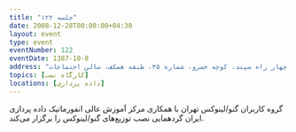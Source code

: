 ```yaml
---
title: "جلسه ۱۲۲"
date: 2008-12-28T00:00:00+04:30
layout: event
type: event
eventNumber: 122
eventDate: 1387-10-8
address: "خیابان استاد نجات الهی، نرسیده به چهار راه سپند، کوچه خسرو، شماره ۳۵، طبقه همکف، سالن اجتماعات"
topics: [کارگاه نصب]
locations: [داده پردازی]
---
```

گروه کاربران گنو/لینوکس تهران با همکاری مرکز آموزش عالی انفورماتیک داده پردازی ایران گردهمایی نصب توزیع‌های گنو/لینوکس را برگزار می‌کند.